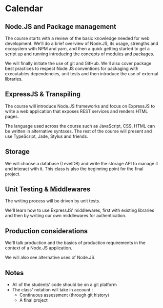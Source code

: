 # Calendar

## Node.JS and Package management

The course starts with a review of the basic knowledge needed for web development.
We'll do a brief overview of Node.JS, its usage, strengths and ecosystem with
NPM and yarn, and then a quick getting started to get a script up and running introducing
the concepts of modules and packages.

We will finally initiate the use of git and GitHub. We'll also cover package best practices
to respect Node.JS conventions for packaging with executables dependencies, unit tests and
then introduce the use of external libraries.

## ExpressJS & Transpiling

The course will introduce Node.JS frameworks and focus on ExpressJS to write a
web application that exposes REST services and renders HTML pages.

The language used across the course such as JavaScript, CSS, HTML can be written
in alternative syntaxes. The rest of the course will present and use TypeScript,
Jade, Stylus and friends.

##  Storage

We will choose a database (LevelDB) and write the storage API to
manage it and interact with it. This class is also the beginning point for the final project.

## Unit Testing & Middlewares

The writing process will be driven by unit tests.

We'll learn how to use ExpressJS' middlewares, first with existing libraries and
then by writing our own middlewares for authentication.

## Production considerations

We'll talk production and the basics of production requirements in the context of a Node.JS application.

We will also see alternative uses of Node.JS.

## Notes

- All of the students' code should be on a git platform
- The class' notation will take in account :
  - Continuous assessment (through git history)
  - A final project
